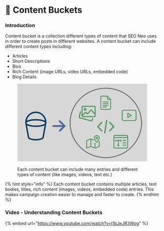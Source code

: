 # 📘 Content Buckets

### Introduction

Content bucket is a collection different types of content that SEO Neo uses in order to create posts in different websites. A content bucket can include different content types including:

* Articles
* Short Descriptions
* Bios
* Rich Content (image URLs, video URLs, embedded code)
* Blog Details

<figure><img src="../../.gitbook/assets/content_bucket.jpg" alt=""><figcaption><p>Each content bucket can include many entries and different types of content (like images, videos, text etc.)</p></figcaption></figure>

{% hint style="info" %}
Each content bucket contains multiple articles, text bodies, titles, rich content (images, videos, embedded code) entries. This makes campaign creation easier to manage and faster to create.
{% endhint %}

### Video - Understanding Content Buckets

{% embed url="https://www.youtube.com/watch?v=t1bJeJR3Wpg" %}
